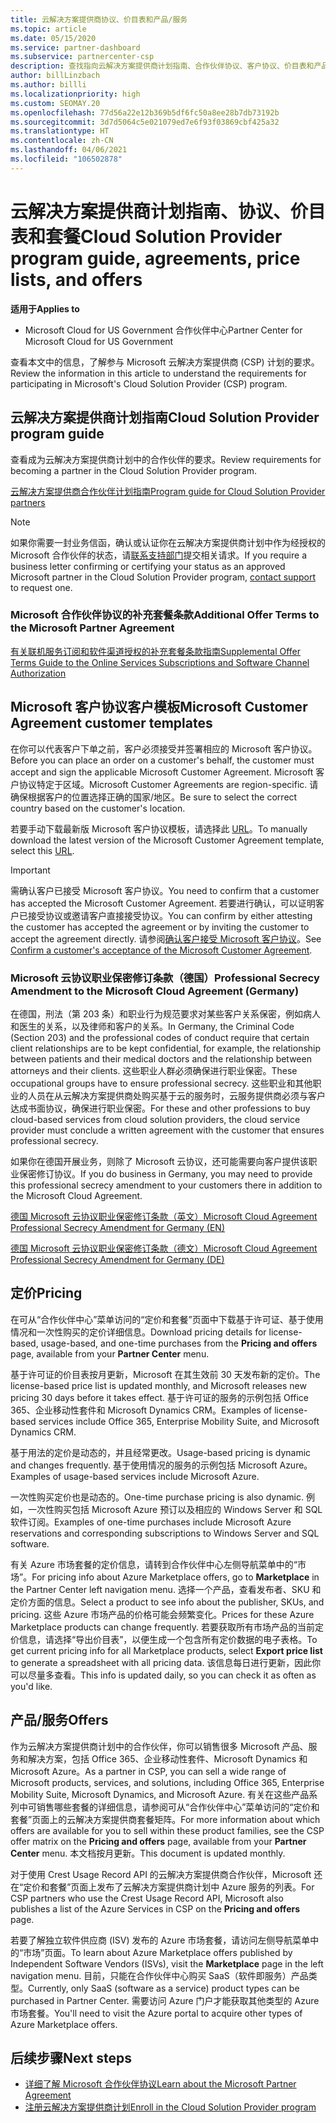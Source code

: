 ```yaml
---
title: 云解决方案提供商协议、价目表和产品/服务
ms.topic: article
ms.date: 05/15/2020
ms.service: partner-dashboard
ms.subservice: partnercenter-csp
description: 查找指向云解决方案提供商计划指南、合作伙伴协议、客户协议、价目表和产品/服务的链接。
author: billLinzbach
ms.author: billli
ms.localizationpriority: high
ms.custom: SEOMAY.20
ms.openlocfilehash: 77d56a22e12b369b5df6fc50a8ee28b7db73192b
ms.sourcegitcommit: 3d7d5064c5e021079ed7e6f93f03869cbf425a32
ms.translationtype: HT
ms.contentlocale: zh-CN
ms.lasthandoff: 04/06/2021
ms.locfileid: "106502878"
---
```

# <a name="cloud-solution-provider-program-guide-agreements-price-lists-and-offers"></a><span data-ttu-id="22196-103">云解决方案提供商计划指南、协议、价目表和套餐</span><span class="sxs-lookup"><span data-stu-id="22196-103">Cloud Solution Provider program guide, agreements, price lists, and offers</span></span>

<span data-ttu-id="22196-104">**适用于**</span><span class="sxs-lookup"><span data-stu-id="22196-104">**Applies to**</span></span>

- <span data-ttu-id="22196-105">Microsoft Cloud for US Government 合作伙伴中心</span><span class="sxs-lookup"><span data-stu-id="22196-105">Partner Center for Microsoft Cloud for US Government</span></span>


<span data-ttu-id="22196-106">查看本文中的信息，了解参与 Microsoft 云解决方案提供商 (CSP) 计划的要求。</span><span class="sxs-lookup"><span data-stu-id="22196-106">Review the information in this article to understand the requirements for participating in Microsoft's Cloud Solution Provider (CSP) program.</span></span>

## <a name="cloud-solution-provider-program-guide"></a><span data-ttu-id="22196-107">云解决方案提供商计划指南</span><span class="sxs-lookup"><span data-stu-id="22196-107">Cloud Solution Provider program guide</span></span>

<span data-ttu-id="22196-108">查看成为云解决方案提供商计划中的合作伙伴的要求。</span><span class="sxs-lookup"><span data-stu-id="22196-108">Review requirements for becoming a partner in the Cloud Solution Provider program.</span></span>

[<span data-ttu-id="22196-109">云解决方案提供商合作伙伴计划指南</span><span class="sxs-lookup"><span data-stu-id="22196-109">Program guide for Cloud Solution Provider partners</span></span>](https://go.microsoft.com/fwlink/p/?LinkId=617100)

>[!Note]
><span data-ttu-id="22196-110">如果你需要一封业务信函，确认或认证你在云解决方案提供商计划中作为经授权的 Microsoft 合作伙伴的状态，请[联系支持部门](https://partner.microsoft.com/pcv/servicerequests/create)提交相关请求。</span><span class="sxs-lookup"><span data-stu-id="22196-110">If you require a business letter confirming or certifying your status as an approved Microsoft partner in the Cloud Solution Provider program, [contact support](https://partner.microsoft.com/pcv/servicerequests/create) to request one.</span></span>

### <a name="additional-offer-terms-to-the-microsoft-partner-agreement"></a><span data-ttu-id="22196-111">Microsoft 合作伙伴协议的补充套餐条款</span><span class="sxs-lookup"><span data-stu-id="22196-111">Additional Offer Terms to the Microsoft Partner Agreement</span></span>

[<span data-ttu-id="22196-112">有关联机服务订阅和软件渠道授权的补充套餐条款指南</span><span class="sxs-lookup"><span data-stu-id="22196-112">Supplemental Offer Terms Guide to the Online Services Subscriptions and Software Channel Authorization</span></span>](https://query.prod.cms.rt.microsoft.com/cms/api/am/binary/RE3NOo7)

## <a name="microsoft-customer-agreement-customer-templates"></a><span data-ttu-id="22196-113">Microsoft 客户协议客户模板</span><span class="sxs-lookup"><span data-stu-id="22196-113">Microsoft Customer Agreement customer templates</span></span>

<span data-ttu-id="22196-114">在你可以代表客户下单之前，客户必须接受并签署相应的 Microsoft 客户协议。</span><span class="sxs-lookup"><span data-stu-id="22196-114">Before you can place an order on a customer's behalf, the customer must accept and sign the applicable Microsoft Customer Agreement.</span></span> <span data-ttu-id="22196-115">Microsoft 客户协议特定于区域。</span><span class="sxs-lookup"><span data-stu-id="22196-115">Microsoft Customer Agreements are region-specific.</span></span> <span data-ttu-id="22196-116">请确保根据客户的位置选择正确的国家/地区。</span><span class="sxs-lookup"><span data-stu-id="22196-116">Be sure to select the correct country based on the customer's location.</span></span>

<span data-ttu-id="22196-117">若要手动下载最新版 Microsoft 客户协议模板，请选择此 [URL](https://aka.ms/customeragreement)。</span><span class="sxs-lookup"><span data-stu-id="22196-117">To manually download the latest version of the Microsoft Customer Agreement template, select this [URL](https://aka.ms/customeragreement).</span></span>

>[!IMPORTANT]
><span data-ttu-id="22196-118">需确认客户已接受 Microsoft 客户协议。</span><span class="sxs-lookup"><span data-stu-id="22196-118">You need to confirm that a customer has accepted the Microsoft Customer Agreement.</span></span> <span data-ttu-id="22196-119">若要进行确认，可以证明客户已接受协议或邀请客户直接接受协议。</span><span class="sxs-lookup"><span data-stu-id="22196-119">You can confirm by either attesting the customer has accepted the agreement or by inviting the customer to accept the agreement directly.</span></span> <span data-ttu-id="22196-120">请参阅[确认客户接受 Microsoft 客户协议](confirm-customer-agreement.md)。</span><span class="sxs-lookup"><span data-stu-id="22196-120">See [Confirm a customer's acceptance of the Microsoft Customer Agreement](confirm-customer-agreement.md).</span></span>

### <a name="professional-secrecy-amendment-to-the-microsoft-cloud-agreement-germany"></a><span data-ttu-id="22196-121">Microsoft 云协议职业保密修订条款（德国）</span><span class="sxs-lookup"><span data-stu-id="22196-121">Professional Secrecy Amendment to the Microsoft Cloud Agreement (Germany)</span></span>

<span data-ttu-id="22196-122">在德国，刑法（第 203 条）和职业行为规范要求对某些客户关系保密，例如病人和医生的关系，以及律师和客户的关系。</span><span class="sxs-lookup"><span data-stu-id="22196-122">In Germany, the Criminal Code (Section 203) and the professional codes of conduct require that certain client relationships are to be kept confidential, for example, the relationship between patients and their medical doctors and the relationship between attorneys and their clients.</span></span> <span data-ttu-id="22196-123">这些职业人群必须确保进行职业保密。</span><span class="sxs-lookup"><span data-stu-id="22196-123">These occupational groups have to ensure professional secrecy.</span></span> <span data-ttu-id="22196-124">这些职业和其他职业的人员在从云解决方案提供商处购买基于云的服务时，云服务提供商必须与客户达成书面协议，确保进行职业保密。</span><span class="sxs-lookup"><span data-stu-id="22196-124">For these and other professions to buy cloud-based services from cloud solution providers, the cloud service provider must conclude a written agreement with the customer that ensures professional secrecy.</span></span>

<span data-ttu-id="22196-125">如果你在德国开展业务，则除了 Microsoft 云协议，还可能需要向客户提供该职业保密修订协议。</span><span class="sxs-lookup"><span data-stu-id="22196-125">If you do business in Germany, you may need to provide this professional secrecy amendment to your customers there in addition to the Microsoft Cloud Agreement.</span></span>

[<span data-ttu-id="22196-126">德国 Microsoft 云协议职业保密修订条款（英文）</span><span class="sxs-lookup"><span data-stu-id="22196-126">Microsoft Cloud Agreement Professional Secrecy Amendment for Germany (EN)</span></span>](https://go.microsoft.com/fwlink/?linkid=2030827&clcid=0x409)

[<span data-ttu-id="22196-127">德国 Microsoft 云协议职业保密修订条款（德文）</span><span class="sxs-lookup"><span data-stu-id="22196-127">Microsoft Cloud Agreement Professional Secrecy Amendment for Germany (DE)</span></span>](https://go.microsoft.com/fwlink/?linkid=2030827&clcid=0x407)

## <a name="pricing"></a><span data-ttu-id="22196-128">定价</span><span class="sxs-lookup"><span data-stu-id="22196-128">Pricing</span></span>

<span data-ttu-id="22196-129">在可从“合作伙伴中心”菜单访问的“定价和套餐”页面中下载基于许可证、基于使用情况和一次性购买的定价详细信息。</span><span class="sxs-lookup"><span data-stu-id="22196-129">Download pricing details for license-based, usage-based, and one-time purchases from the **Pricing and offers** page, available from your **Partner Center** menu.</span></span>

<span data-ttu-id="22196-130">基于许可证的价目表按月更新，Microsoft 在其生效前 30 天发布新的定价。</span><span class="sxs-lookup"><span data-stu-id="22196-130">The license-based price list is updated monthly, and Microsoft releases new pricing 30 days before it takes effect.</span></span> <span data-ttu-id="22196-131">基于许可证的服务的示例包括 Office 365、企业移动性套件和 Microsoft Dynamics CRM。</span><span class="sxs-lookup"><span data-stu-id="22196-131">Examples of license-based services include Office 365, Enterprise Mobility Suite, and Microsoft Dynamics CRM.</span></span> 

<span data-ttu-id="22196-132">基于用法的定价是动态的，并且经常更改。</span><span class="sxs-lookup"><span data-stu-id="22196-132">Usage-based pricing is dynamic and changes frequently.</span></span> <span data-ttu-id="22196-133">基于使用情况的服务的示例包括 Microsoft Azure。</span><span class="sxs-lookup"><span data-stu-id="22196-133">Examples of usage-based services include Microsoft Azure.</span></span>

<span data-ttu-id="22196-134">一次性购买定价也是动态的。</span><span class="sxs-lookup"><span data-stu-id="22196-134">One-time purchase pricing is also dynamic.</span></span> <span data-ttu-id="22196-135">例如，一次性购买包括 Microsoft Azure 预订以及相应的 Windows Server 和 SQL 软件订阅。</span><span class="sxs-lookup"><span data-stu-id="22196-135">Examples of one-time purchases include Microsoft Azure reservations and corresponding subscriptions to Windows Server and SQL software.</span></span>

<span data-ttu-id="22196-136">有关 Azure 市场套餐的定价信息，请转到合作伙伴中心左侧导航菜单中的“市场”。</span><span class="sxs-lookup"><span data-stu-id="22196-136">For pricing info about Azure Marketplace offers, go to **Marketplace** in the Partner Center left navigation menu.</span></span> <span data-ttu-id="22196-137">选择一个产品，查看发布者、SKU 和定价方面的信息。</span><span class="sxs-lookup"><span data-stu-id="22196-137">Select a product to see info about the publisher, SKUs, and pricing.</span></span> <span data-ttu-id="22196-138">这些 Azure 市场产品的价格可能会频繁变化。</span><span class="sxs-lookup"><span data-stu-id="22196-138">Prices for these Azure Marketplace products can change frequently.</span></span> <span data-ttu-id="22196-139">若要获取所有市场产品的当前定价信息，请选择“导出价目表”，以便生成一个包含所有定价数据的电子表格。</span><span class="sxs-lookup"><span data-stu-id="22196-139">To get current pricing info for all Marketplace products, select **Export price list** to generate a spreadsheet with all pricing data.</span></span> <span data-ttu-id="22196-140">该信息每日进行更新，因此你可以尽量多查看。</span><span class="sxs-lookup"><span data-stu-id="22196-140">This info is updated daily, so you can check it as often as you'd like.</span></span>

## <a name="offers"></a><span data-ttu-id="22196-141">产品/服务</span><span class="sxs-lookup"><span data-stu-id="22196-141">Offers</span></span>

<span data-ttu-id="22196-142">作为云解决方案提供商计划中的合作伙伴，你可以销售很多 Microsoft 产品、服务和解决方案，包括 Office 365、企业移动性套件、Microsoft Dynamics 和 Microsoft Azure。</span><span class="sxs-lookup"><span data-stu-id="22196-142">As a partner in CSP, you can sell a wide range of Microsoft products, services, and solutions, including Office 365, Enterprise Mobility Suite, Microsoft Dynamics, and Microsoft Azure.</span></span> <span data-ttu-id="22196-143">有关在这些产品系列中可销售哪些套餐的详细信息，请参阅可从“合作伙伴中心”菜单访问的“定价和套餐”页面上的云解决方案提供商套餐矩阵。</span><span class="sxs-lookup"><span data-stu-id="22196-143">For more information about which offers are available for you to sell within these product families, see the CSP offer matrix on the **Pricing and offers** page, available from your **Partner Center** menu.</span></span> <span data-ttu-id="22196-144">本文档按月更新。</span><span class="sxs-lookup"><span data-stu-id="22196-144">This document is updated monthly.</span></span>

<span data-ttu-id="22196-145">对于使用 Crest Usage Record API 的云解决方案提供商合作伙伴，Microsoft 还在“定价和套餐”页面上发布了云解决方案提供商计划中 Azure 服务的列表。</span><span class="sxs-lookup"><span data-stu-id="22196-145">For CSP partners who use the Crest Usage Record API, Microsoft also publishes a list of the Azure Services in CSP on the **Pricing and offers** page.</span></span>

<span data-ttu-id="22196-146">若要了解独立软件供应商  (ISV) 发布的 Azure 市场套餐，请访问左侧导航菜单中的“市场”页面。</span><span class="sxs-lookup"><span data-stu-id="22196-146">To learn about Azure Marketplace offers published by Independent Software Vendors  (ISVs), visit the **Marketplace** page in the left navigation menu.</span></span> <span data-ttu-id="22196-147">目前，只能在合作伙伴中心购买 SaaS（软件即服务）产品类型。</span><span class="sxs-lookup"><span data-stu-id="22196-147">Currently, only SaaS (software as a service) product types can be purchased in Partner Center.</span></span> <span data-ttu-id="22196-148">需要访问 Azure 门户才能获取其他类型的 Azure 市场套餐。</span><span class="sxs-lookup"><span data-stu-id="22196-148">You'll need to visit the Azure portal to acquire other types of Azure Marketplace offers.</span></span>

## <a name="next-steps"></a><span data-ttu-id="22196-149">后续步骤</span><span class="sxs-lookup"><span data-stu-id="22196-149">Next steps</span></span>

- [<span data-ttu-id="22196-150">详细了解 Microsoft 合作伙伴协议</span><span class="sxs-lookup"><span data-stu-id="22196-150">Learn about the Microsoft Partner Agreement</span></span>](microsoft-partner-agreement.md)
- [<span data-ttu-id="22196-151">注册云解决方案提供商计划</span><span class="sxs-lookup"><span data-stu-id="22196-151">Enroll in the Cloud Solution Provider program</span></span>](enrolling-in-the-csp-program.md)
